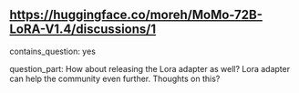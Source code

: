## https://huggingface.co/moreh/MoMo-72B-LoRA-V1.4/discussions/1

contains_question: yes

question_part: How about releasing the Lora adapter as well? Lora adapter can help the community even further. Thoughts on this?